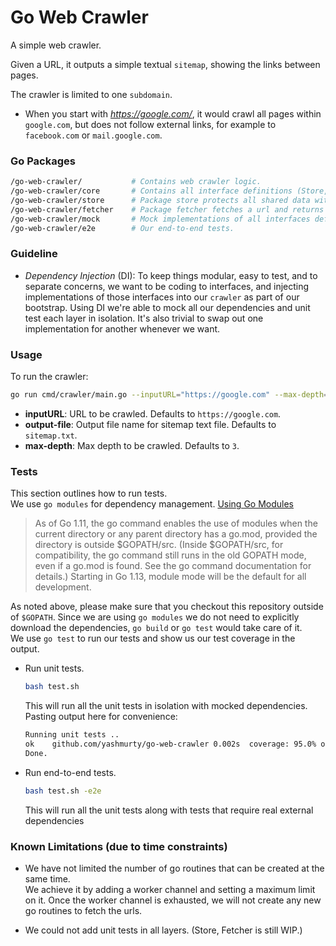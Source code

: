 # Go Web Crawler

A simple web crawler.

Given a URL, it outputs a simple textual `sitemap`, showing the links between pages. 

The crawler is limited to one `subdomain`. 
* When you start with *https://google.com/*, it would crawl all pages within `google.com`, but does not follow external links, for example to `facebook.com` or `mail.google.com`.

### Go Packages

```bash
/go-web-crawler/           # Contains web crawler logic.
/go-web-crawler/core       # Contains all interface definitions (Store, Fetcher)
/go-web-crawler/store      # Package store protects all shared data within a manager goroutine that accepts commands using a channel.
/go-web-crawler/fetcher    # Package fetcher fetches a url and returns children urls.
/go-web-crawler/mock       # Mock implementations of all interfaces defined in /go-web-crawler/core.
/go-web-crawler/e2e        # Our end-to-end tests.
```

### Guideline

- _Dependency Injection_ (DI): To keep things modular, easy to test, and to separate concerns, we want to be coding to interfaces, and injecting implementations of those interfaces into our `crawler` as part of our bootstrap. Using DI we're able to mock all our dependencies and unit test each layer in isolation. It's also trivial to swap out one implementation for another whenever we want.

### Usage

To run the crawler: 
```sh
go run cmd/crawler/main.go --inputURL="https://google.com" --max-depth=3 --output-file="sitemap.txt"
```
- **inputURL**: URL to be crawled. Defaults to `https://google.com`.
- **output-file**: Output file name for sitemap text file. Defaults to `sitemap.txt`.
- **max-depth**: Max depth to be crawled. Defaults to `3`.

### Tests

This section outlines how to run tests.  
We use `go modules` for dependency management. [Using Go Modules](https://blog.golang.org/using-go-modules)

> As of Go 1.11, the go command enables the use of modules when the current directory or any parent directory has a go.mod, provided the directory is outside $GOPATH/src. (Inside $GOPATH/src, for compatibility, the go command still runs in the old GOPATH mode, even if a go.mod is found. See the go command documentation for details.) Starting in Go 1.13, module mode will be the default for all development.

As noted above, please make sure that you checkout this repository outside of `$GOPATH`. Since we are using `go modules` we do not need to explicitly download the dependencies, `go build` or `go test` would take care of it.  
We use `go test` to run our tests and show us our test coverage in the output.

- Run unit tests.

  ```bash
  bash test.sh
  ```

  This will run all the unit tests in isolation with mocked dependencies.  
  Pasting output here for convenience:

  ```bash
  Running unit tests ..
  ok  	github.com/yashmurty/go-web-crawler	0.002s	coverage: 95.0% of statements
  Done.
  ```

- Run end-to-end tests.

  ```bash
  bash test.sh -e2e
  ```

  This will run all the unit tests along with tests that require real external dependencies

### Known Limitations (due to time constraints)
- We have not limited the number of go routines that can be created at the same time.    
  We achieve it by adding a worker channel and setting a maximum limit on it. Once the worker channel is exhausted, we will not create any new go routines to fetch the urls. 

- We could not add unit tests in all layers. (Store, Fetcher is still WIP.)